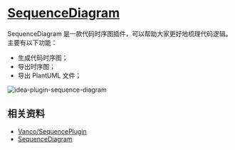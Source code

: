 # [SequenceDiagram](https://plugins.jetbrains.com/plugin/8286-sequencediagram)

SequenceDiagram 是一款代码时序图插件，可以帮助大家更好地梳理代码逻辑。
主要有以下功能：
- 生成代码时序图；
- 导出时序图；
- 导出 PlantUML 文件；

![idea-plugin-sequence-diagram](https://rmt.ladydaily.com/fetch/seven/storage/image-20210731161039860.png)

## 相关资料
- [Vanco/SequencePlugin](https://github.com/Vanco/SequencePlugin)
- [SequenceDiagram](https://vanco.github.io/SequencePlugin/)
